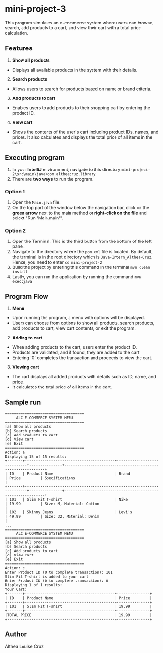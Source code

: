 # mini-project-3
This program simulates an e-commerce system where users can browse, search, add products to a cart, and view their cart with a total price calculation.

## Features
1. **Show all products**
- Displays all available products in the system with their details.
2. **Search products**
- Allows users to search for products based on name or brand criteria.
3. **Add products to cart**
- Enables users to add products to their shopping cart by entering the product ID.
4. **View cart**
- Shows the contents of the user's cart including product IDs, names, and prices. It also calculates and displays the total price of all items in the cart.

## Executing program
1. In your **IntelliJ** environment, navigate to this directory `mini-project-2\src\main\java\com.altheacruz.library`
2. There are **two ways** to run the program.
 ### Option 1
 1. Open the `Main.java` file.
 2. On the top part of the window below the navigation bar, click on the **green arrow** next to the main method or **right-click on the file** and select "Run 'Main.main'".
 ### Option 2
 1. Open the Terminal. This is the third button from the bottom of the left panel.
 2. Navigate to the directory where the `pom.xml` file is located. By default, the terminal is in the root directory which is `Java-Intern_Althea-Cruz`. Hence, you need to enter `cd mini-project-2`
 3. Build the project by entering this command in the terminal `mvn clean install`
 4. Lastly, you can run the application by running the command `mvn exec:java`

## Program Flow
1. **Menu**
- Upon running the program, a menu with options will be displayed.
- Users can choose from options to show all products, search products, add products to cart, view cart contents, or exit the program.
2. **Adding to cart**
- When adding products to the cart, users enter the product ID.
- Products are validated, and if found, they are added to the cart.
- Entering '0' completes the transaction and proceeds to view the cart.
3. **Viewing cart**
- The cart displays all added products with details such as ID, name, and price.
- It calculates the total price of all items in the cart.

## Sample run
```
====================================
     ALC E-COMMERCE SYSTEM MENU     
====================================
[a] Show all products
[b] Search products
[c] Add products to cart
[d] View cart
[e] Exit
====================================
Action: a
Displaying 15 of 15 results:
+-------+-----------------------------------------+-----------------------------+---------------+-------------------------------------------------------------+
| ID    | Product Name                            | Brand                       | Price         | Specifications                                              |
+-------+-----------------------------------------+-----------------------------+---------------+-------------------------------------------------------------+
| 101   | Slim Fit T-shirt                        | Nike                        | 19.99         | Size: M, Material: Cotton                                   |
| 102   | Skinny Jeans                            | Levi's                      | 49.99         | Size: 32, Material: Denim                                   |
...
====================================
     ALC E-COMMERCE SYSTEM MENU     
====================================
[a] Show all products
[b] Search products
[c] Add products to cart
[d] View cart
[e] Exit
====================================
Action: c
Enter Product ID (0 to complete transaction): 101
Slim Fit T-shirt is added to your cart
Enter Product ID (0 to complete transaction): 0
Displaying 1 of 1 results:
Your Cart:
+-------+-----------------------------------------+---------------+
| ID    | Product Name                            | Price         |
+-------+-----------------------------------------+---------------+
| 101   | Slim Fit T-shirt                        | 19.99         |
+-------+-----------------------------------------+---------------+
|TOTAL PRICE                                      | 19.99         |
+-------------------------------------------------+---------------+

```

## Author
Althea Louise Cruz

